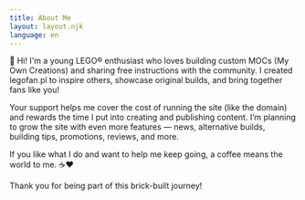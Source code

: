 ```yaml
---
title: About Me
layout: layout.njk
language: en
---
```


👋 Hi! I'm a young LEGO® enthusiast who loves building custom MOCs (My Own Creations) and sharing free instructions with the community. I created legofan.pl to inspire others, showcase original builds, and bring together fans like you!

Your support helps me cover the cost of running the site (like the domain) and rewards the time I put into creating and publishing content. I’m planning to grow the site with even more features — news, alternative builds, building tips, promotions, reviews, and more.

If you like what I do and want to help me keep going, a coffee means the world to me. ☕❤️

Thank you for being part of this brick-built journey!

<script type="text/javascript" src="https://cdnjs.buymeacoffee.com/1.0.0/button.prod.min.js" data-name="bmc-button" data-slug="legofan" data-color="#FFDD00" data-emoji=""  data-font="Cookie" data-text="Buy me a coffee" data-outline-color="#000000" data-font-color="#000000" data-coffee-color="#ffffff" ></script>
